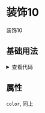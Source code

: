 <!-- 加载 demo 组件 start -->
<script setup>
import demo from './demo.vue'
</script>
<!-- 加载 demo 组件 end -->

<!-- 正文开始 -->

# 装饰10

装饰10

## 基础用法
<demo />
<details>
<summary>查看代码</summary>

<<< @/Decoration/Decoration10/demo.vue

</details>

## 属性
`color`, 同上
